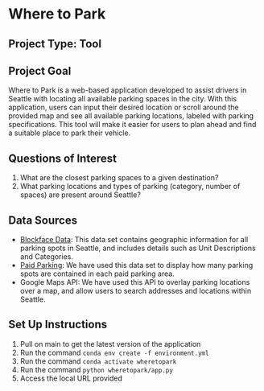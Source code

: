 # Where to Park

## Project Type: Tool

## Project Goal
Where to Park is a web-based application developed to assist drivers in Seattle with locating all available parking spaces in the city. With this application, users can input their desired location or scroll around the provided map and see all available parking locations, labeled with parking specifications. This tool will make it easier for users to plan ahead and find a suitable place to park their vehicle.

## Questions of Interest
1. What are the closest parking spaces to a given destination?
2. What parking locations and types of parking (category, number of spaces) are present around Seattle? 
  
## Data Sources
- [Blockface Data](https://data-seattlecitygis.opendata.arcgis.com/datasets/SeattleCityGIS::blockface/about): This data set contains geographic information for all parking spots in Seattle, and includes details such as Unit Descriptions and Categories.
- [Paid Parking](https://data.seattle.gov/Transportation/Paid-Parking-Last-48-Hours-/hiyf-7edq): We have used this data set to display how many parking spots are contained in each paid parking area.
- Google Maps API: We have used this API to overlay parking locations over a map, and allow users to search addresses and locations within Seattle.

## Set Up Instructions
1. Pull on main to get the latest version of the application
2. Run the command `conda env create -f environment.yml`
3. Run the command `conda activate wheretopark`
4. Run the command `python wheretopark/app.py`
5. Access the local URL provided
